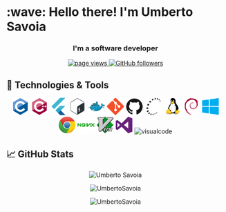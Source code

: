 <h1 align="left" id="umbertosavoia-title">:wave: Hello there! I'm Umberto Savoia</h1>
<h3 align="center">I'm a software developer</h3>

<p align="center">
	<a href="https://github.com/UmbertoSavoia/UmbertoSavoia">
	  <img src="https://komarev.com/ghpvc/?username=UmbertoSavoia" alt="page views" />
	</a>
	<a href="https://github.com/UmbertoSavoia?tab=followers">
	  <img alt="GitHub followers" src="https://img.shields.io/github/followers/UmbertoSavoia?color=green&logo=github">
	</a>
</p>

## 🔧 Technologies & Tools

<p align="center">
 <img src="https://raw.githubusercontent.com/devicons/devicon/master/icons/c/c-original.svg" alt="c" width="40" height="40"/>
 <img src="https://raw.githubusercontent.com/devicons/devicon/master/icons/cplusplus/cplusplus-original.svg" alt="cplusplus" width="40" height="40"/>
 <img src="https://raw.githubusercontent.com/devicons/devicon/master/icons/flutter/flutter-original.svg" alt="chrome" width="40" height="40"/>
 <img src="https://raw.githubusercontent.com/devicons/devicon/master/icons/bash/bash-original.svg" alt="bash" width="40" height="40"/>
 <img src="https://raw.githubusercontent.com/devicons/devicon/master/icons/docker/docker-original.svg" alt="docker" width="40" height="40"/>
 <img src="https://raw.githubusercontent.com/devicons/devicon/master/icons/git/git-original.svg" alt="chrome" width="40" height="40"/>
 <img src="https://raw.githubusercontent.com/devicons/devicon/master/icons/github/github-original.svg" alt="chrome" width="40" height="40"/>
 <img src="https://raw.githubusercontent.com/devicons/devicon/master/icons/ssh/ssh-original.svg" alt="chrome" width="40" height="40"/>
 <img src="https://raw.githubusercontent.com/devicons/devicon/master/icons/linux/linux-original.svg" alt="chrome" width="40" height="40"/>
 <img src="https://raw.githubusercontent.com/devicons/devicon/master/icons/debian/debian-original.svg" alt="debian" width="40" height="40"/>
 <img src="https://raw.githubusercontent.com/devicons/devicon/master/icons/windows8/windows8-original.svg" alt="windows" width="40" height="40"/>
 <img src="https://raw.githubusercontent.com/devicons/devicon/master/icons/chrome/chrome-original.svg" alt="chrome" width="40" height="40"/>
 <img src="https://raw.githubusercontent.com/devicons/devicon/master/icons/nginx/nginx-original.svg" alt="nginx" width="40" height="40"/>
 <img src="https://raw.githubusercontent.com/devicons/devicon/master/icons/vim/vim-original.svg" alt="vim" width="40" height="40"/>
 <img src="https://raw.githubusercontent.com/devicons/devicon/master/icons/visualstudio/visualstudio-plain.svg" alt="visualstudio" width="40" height="40"/>
 <img src="https://camo.githubusercontent.com/e9141be13e6bea8c50af6d48f64700246faed666040ead23e74d4fc27bf411e3/68747470733a2f2f696d672e69636f6e73382e636f6d2f666c75656e742f34382f3030303030302f76697375616c2d73747564696f2d636f64652d323031392e706e67" alt="visualcode" width="40" height="40"/>
</p>

## &#x1f4c8; GitHub Stats

<p align="center">
	<img align="center" src="https://badge42.vercel.app/api/v2/cl2xd6853003009mcko6stt0z/stats?cursusId=21&coalitionId=125" alt="Umberto Savoia" />
</p>
<p align="center">
	<img src="https://github-readme-stats.vercel.app/api?username=UmbertoSavoia&show_icons=true&count_private=true" alt="UmbertoSavoia" />
</p>
<p align="center">
	<img src="https://github-readme-stats-olive-nine.vercel.app/api/top-langs/?username=UmbertoSavoia&layout=compact&cache_seconds=1800" alt="UmbertoSavoia" />
</p>





<!--
### Hi there 👋

**UmbertoSavoia/UmbertoSavoia** is a ✨ _special_ ✨ repository because its `README.md` (this file) appears on your GitHub profile.

Here are some ideas to get you started:

- 🔭 I’m currently working on ...
- 🌱 I’m currently learning ...
- 👯 I’m looking to collaborate on ...
- 🤔 I’m looking for help with ...
- 💬 Ask me about ...
- 📫 How to reach me: ...
- 😄 Pronouns: ...
- ⚡ Fun fact: ...
-->
